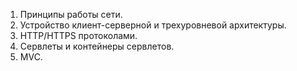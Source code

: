 1. Принципы работы сети.
2. Устройство клиент-серверной и трехуровневой архитектуры.
3. HTTP/HTTPS протоколами.
4. Сервлеты и контейнеры сервлетов.
5. MVC.

